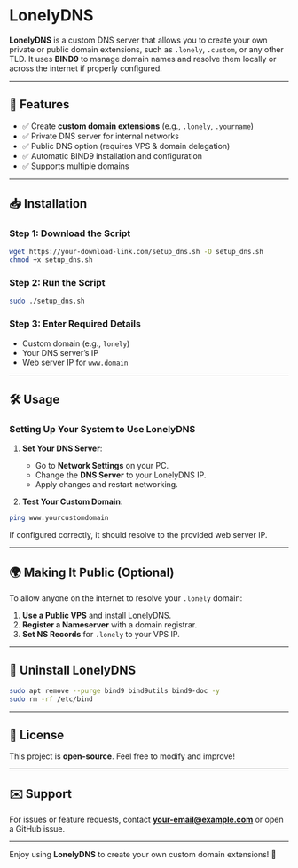 # LonelyDNS

**LonelyDNS** is a custom DNS server that allows you to create your own private or public domain extensions, such as `.lonely`, `.custom`, or any other TLD. It uses **BIND9** to manage domain names and resolve them locally or across the internet if properly configured.

---

## 🚀 Features
- ✅ Create **custom domain extensions** (e.g., `.lonely`, `.yourname`)
- ✅ Private DNS server for internal networks
- ✅ Public DNS option (requires VPS & domain delegation)
- ✅ Automatic BIND9 installation and configuration
- ✅ Supports multiple domains

---

## 📥 Installation
### **Step 1: Download the Script**
```bash
wget https://your-download-link.com/setup_dns.sh -O setup_dns.sh
chmod +x setup_dns.sh
```

### **Step 2: Run the Script**
```bash
sudo ./setup_dns.sh
```

### **Step 3: Enter Required Details**
- Custom domain (e.g., `lonely`)
- Your DNS server’s IP
- Web server IP for `www.domain`

---

## 🛠️ Usage
### **Setting Up Your System to Use LonelyDNS**
1. **Set Your DNS Server**:
   - Go to **Network Settings** on your PC.
   - Change the **DNS Server** to your LonelyDNS IP.
   - Apply changes and restart networking.

2. **Test Your Custom Domain**:
```bash
ping www.yourcustomdomain
```

If configured correctly, it should resolve to the provided web server IP.

---

## 🌍 Making It Public (Optional)
To allow anyone on the internet to resolve your `.lonely` domain:
1. **Use a Public VPS** and install LonelyDNS.
2. **Register a Nameserver** with a domain registrar.
3. **Set NS Records** for `.lonely` to your VPS IP.

---

## 🛑 Uninstall LonelyDNS
```bash
sudo apt remove --purge bind9 bind9utils bind9-doc -y
sudo rm -rf /etc/bind
```

---

## 📜 License
This project is **open-source**. Feel free to modify and improve!

---

## ✉️ Support
For issues or feature requests, contact **your-email@example.com** or open a GitHub issue.

---

Enjoy using **LonelyDNS** to create your own custom domain extensions! 🚀

